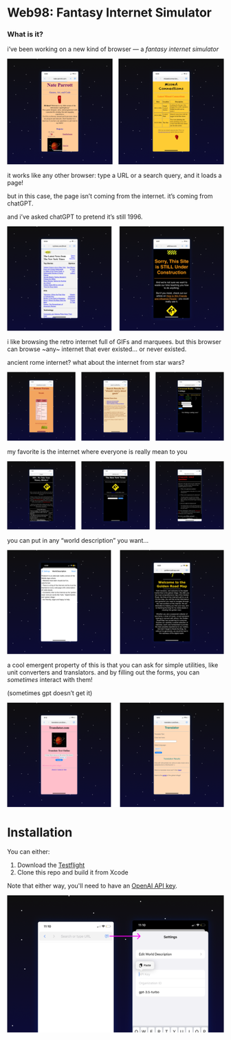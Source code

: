# Web98: Fantasy Internet Simulator

### What is it?

i’ve been working on a new kind of browser — a *fantasy internet simulator*

![Retro](Images/retro.png?raw=true)

it works like any other browser: type a URL or a search query, and it loads a page!

but in this case, the page isn’t coming from the internet. it’s coming from chatGPT. 

and i’ve asked chatGPT to pretend it’s still 1996.

![1996](Images/1996.png?raw=true)

i like browsing the retro internet full of GIFs and marquees. but this browser can browse ~any~ internet that ever existed... or never existed.

ancient rome internet? what about the internet from star wars?

![worlds](Images/worlds.png?raw=true)

my favorite is the internet where everyone is really mean to you

![mean](Images/mean.png?raw=true)

you can put in any “world description” you want... 

![description](Images/description.png?raw=true)

a cool emergent property of this is that you can ask for simple utilities, like unit converters and translators. and by filling out the forms, you can *sometimes* interact with them!

(sometimes gpt doesn’t get it)

![translate](Images/translate.png?raw=true)

# Installation

You can either:
1. Download the [Testflight](https://t.co/mxLwg0nKfZ)
2. Clone this repo and build it from Xcode

Note that either way, you'll need to have an [OpenAI API key](https://platform.openai.com/overview).

![setup](Images/setup.png?raw=true)

